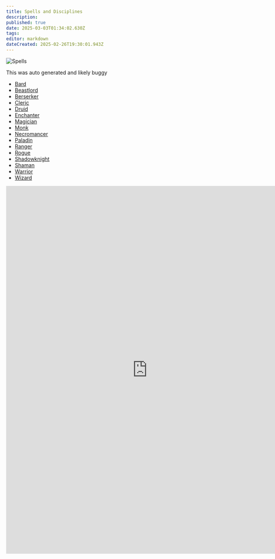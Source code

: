 ```yaml
---
title: Spells and Disciplines
description: 
published: true
date: 2025-03-03T01:34:02.630Z
tags: 
editor: markdown
dateCreated: 2025-02-26T19:30:01.943Z
---
```


![Spells](/images/spells-and-abilities/spells-banner.png)


This was auto generated and likely buggy

* [Bard](brd.md)
* [Beastlord](bst.md)
* [Berserker](ber.md)
* [Cleric](clr.md)
* [Druid](dru.md)
* [Enchanter](enc.md)
* [Magician](mag.md)
* [Monk](mnk.md)
* [Necromancer](nec.md)
* [Paladin](pal.md)
* [Ranger](rng.md)
* [Rogue](rog.md)
* [Shadowknight](shd.md)
* [Shaman](shm.md)
* [Warrior](war.md)
* [Wizard](wiz.md)

<iframe 
  src="https://www.thjdi.cc/spells" 
  width="768" 
  height="1000" 
  style="width: 768px; border: none; overflow: auto;"
  scrolling="auto">
</iframe>